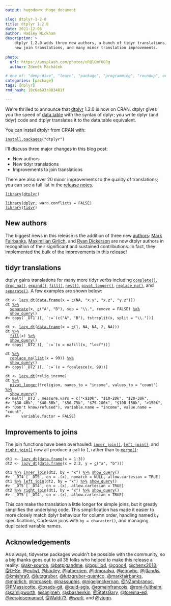 ```yaml
---
output: hugodown::hugo_document

slug: dtplyr-1-2-0
title: dtplyr 1.2.0
date: 2021-12-06
author: Hadley Wickham
description: >
    dtplyr 1.2.0 adds three new authors, a bunch of tidyr translations,
    new join translations, and many minor translation improvements.
    
photo:
  url: https://unsplash.com/photos/uRQlCmfOCRg
  author: Zdeněk Macháček

# one of: "deep-dive", "learn", "package", "programming", "roundup", or "other"
categories: [package] 
tags: [dplyr]
rmd_hash: 10c6a693a983481f

---
```


<!--
TODO:
* [x] Look over / edit the post's title in the yaml
* [x] Edit (or delete) the description; note this appears in the Twitter card
* [x] Pick category and tags (see existing with [`hugodown::tidy_show_meta()`](https://rdrr.io/pkg/hugodown/man/use_tidy_post.html))
* [x] Find photo & update yaml metadata
* [x] Create `thumbnail-sq.jpg`; height and width should be equal
* [x] Create `thumbnail-wd.jpg`; width should be >5x height
* [x] [`hugodown::use_tidy_thumbnails()`](https://rdrr.io/pkg/hugodown/man/use_tidy_post.html)
* [x] Add intro sentence, e.g. the standard tagline for the package
* [x] [`usethis::use_tidy_thanks()`](https://usethis.r-lib.org/reference/use_tidy_thanks.html)
-->

We're thrilled to announce that [dtplyr](https://dtplyr.tidyverse.org) 1.2.0 is now on CRAN. dtplyr gives you the speed of [data.table](http://r-datatable.com/) with the syntax of dplyr; you write dplyr (and tidyr) code and dtplyr translates it to the data.table equivalent.

You can install dtplyr from CRAN with:

<div class="highlight">

<pre class='chroma'><code class='language-r' data-lang='r'><span class='nf'><a href='https://rdrr.io/r/utils/install.packages.html'>install.packages</a></span><span class='o'>(</span><span class='s'>"dtplyr"</span><span class='o'>)</span></code></pre>

</div>

I'll discuss three major changes in this blog post:

-   New authors
-   New tidyr translations
-   Improvements to join translations

There are also over 20 minor improvements to the quality of translations; you can see a full list in the [release notes](https://github.com/tidyverse/dtplyr/blob/main/NEWS.md).

<div class="highlight">

<pre class='chroma'><code class='language-r' data-lang='r'><span class='kr'><a href='https://rdrr.io/r/base/library.html'>library</a></span><span class='o'>(</span><span class='nv'><a href='https://dtplyr.tidyverse.org'>dtplyr</a></span><span class='o'>)</span>

<span class='kr'><a href='https://rdrr.io/r/base/library.html'>library</a></span><span class='o'>(</span><span class='nv'><a href='https://dplyr.tidyverse.org'>dplyr</a></span>, warn.conflicts <span class='o'>=</span> <span class='kc'>FALSE</span><span class='o'>)</span>
<span class='kr'><a href='https://rdrr.io/r/base/library.html'>library</a></span><span class='o'>(</span><span class='nv'><a href='https://tidyr.tidyverse.org'>tidyr</a></span><span class='o'>)</span></code></pre>

</div>

## New authors

The biggest news in this release is the addition of three new [authors](https://github.com/tidyverse/tidyups/blob/main/004-governance.md#authors): [Mark Fairbanks](https://github.com/markfairbanks), [Maximilian Girlich](https://github.com/mgirlich), and [Ryan Dickerson](https://github.com/eutwt) are now dtplyr authors in recognition of their significant and sustained contributions. In fact, they implemented the bulk of the improvements in this release!

## tidyr translations

dtplyr gains translations for many more tidyr verbs including [`complete()`](https://tidyr.tidyverse.org/reference/complete.html), [`drop_na()`](https://tidyr.tidyverse.org/reference/drop_na.html), [`expand()`](https://tidyr.tidyverse.org/reference/expand.html), [`fill()`](https://tidyr.tidyverse.org/reference/fill.html), [`nest()`](https://tidyr.tidyverse.org/reference/nest.html), [`pivot_longer()`](https://tidyr.tidyverse.org/reference/pivot_longer.html), [`replace_na()`](https://tidyr.tidyverse.org/reference/replace_na.html), and [`separate()`](https://tidyr.tidyverse.org/reference/separate.html). A few examples are shown below:

<div class="highlight">

<pre class='chroma'><code class='language-r' data-lang='r'><span class='nv'>dt</span> <span class='o'>&lt;-</span> <span class='nf'><a href='https://dtplyr.tidyverse.org/reference/lazy_dt.html'>lazy_dt</a></span><span class='o'>(</span><span class='nf'><a href='https://rdrr.io/r/base/data.frame.html'>data.frame</a></span><span class='o'>(</span>x <span class='o'>=</span> <span class='nf'><a href='https://rdrr.io/r/base/c.html'>c</a></span><span class='o'>(</span><span class='kc'>NA</span>, <span class='s'>"x.y"</span>, <span class='s'>"x.z"</span>, <span class='s'>"y.z"</span><span class='o'>)</span><span class='o'>)</span><span class='o'>)</span>
<span class='nv'>dt</span> <span class='o'><a href='https://magrittr.tidyverse.org/reference/pipe.html'>%&gt;%</a></span> 
  <span class='nf'><a href='https://tidyr.tidyverse.org/reference/separate.html'>separate</a></span><span class='o'>(</span><span class='nv'>x</span>, <span class='nf'><a href='https://rdrr.io/r/base/c.html'>c</a></span><span class='o'>(</span><span class='s'>"A"</span>, <span class='s'>"B"</span><span class='o'>)</span>, sep <span class='o'>=</span> <span class='s'>"\\."</span>, remove <span class='o'>=</span> <span class='kc'>FALSE</span><span class='o'>)</span> <span class='o'><a href='https://magrittr.tidyverse.org/reference/pipe.html'>%&gt;%</a></span> 
  <span class='nf'><a href='https://dplyr.tidyverse.org/reference/explain.html'>show_query</a></span><span class='o'>(</span><span class='o'>)</span>
<span class='c'>#&gt; copy(`_DT1`)[, `:=`(c("A", "B"), tstrsplit(x, split = "\\."))]</span>

<span class='nv'>dt</span> <span class='o'>&lt;-</span> <span class='nf'><a href='https://dtplyr.tidyverse.org/reference/lazy_dt.html'>lazy_dt</a></span><span class='o'>(</span><span class='nf'><a href='https://rdrr.io/r/base/data.frame.html'>data.frame</a></span><span class='o'>(</span>x <span class='o'>=</span> <span class='nf'><a href='https://rdrr.io/r/base/c.html'>c</a></span><span class='o'>(</span><span class='m'>1</span>, <span class='kc'>NA</span>, <span class='kc'>NA</span>, <span class='m'>2</span>, <span class='kc'>NA</span><span class='o'>)</span><span class='o'>)</span><span class='o'>)</span>
<span class='nv'>dt</span> <span class='o'><a href='https://magrittr.tidyverse.org/reference/pipe.html'>%&gt;%</a></span> 
  <span class='nf'><a href='https://tidyr.tidyverse.org/reference/fill.html'>fill</a></span><span class='o'>(</span><span class='nv'>x</span><span class='o'>)</span> <span class='o'><a href='https://magrittr.tidyverse.org/reference/pipe.html'>%&gt;%</a></span> 
  <span class='nf'><a href='https://dplyr.tidyverse.org/reference/explain.html'>show_query</a></span><span class='o'>(</span><span class='o'>)</span>
<span class='c'>#&gt; copy(`_DT2`)[, `:=`(x = nafill(x, "locf"))]</span>

<span class='nv'>dt</span> <span class='o'><a href='https://magrittr.tidyverse.org/reference/pipe.html'>%&gt;%</a></span> 
  <span class='nf'><a href='https://tidyr.tidyverse.org/reference/replace_na.html'>replace_na</a></span><span class='o'>(</span><span class='nf'><a href='https://rdrr.io/r/base/list.html'>list</a></span><span class='o'>(</span>x <span class='o'>=</span> <span class='m'>99</span><span class='o'>)</span><span class='o'>)</span> <span class='o'><a href='https://magrittr.tidyverse.org/reference/pipe.html'>%&gt;%</a></span> 
  <span class='nf'><a href='https://dplyr.tidyverse.org/reference/explain.html'>show_query</a></span><span class='o'>(</span><span class='o'>)</span>
<span class='c'>#&gt; copy(`_DT2`)[, `:=`(x = fcoalesce(x, 99))]</span>

<span class='nv'>dt</span> <span class='o'>&lt;-</span> <span class='nf'><a href='https://dtplyr.tidyverse.org/reference/lazy_dt.html'>lazy_dt</a></span><span class='o'>(</span><span class='nv'>relig_income</span><span class='o'>)</span>
<span class='nv'>dt</span> <span class='o'><a href='https://magrittr.tidyverse.org/reference/pipe.html'>%&gt;%</a></span>
  <span class='nf'><a href='https://tidyr.tidyverse.org/reference/pivot_longer.html'>pivot_longer</a></span><span class='o'>(</span><span class='o'>!</span><span class='nv'>religion</span>, names_to <span class='o'>=</span> <span class='s'>"income"</span>, values_to <span class='o'>=</span> <span class='s'>"count"</span><span class='o'>)</span> <span class='o'><a href='https://magrittr.tidyverse.org/reference/pipe.html'>%&gt;%</a></span> 
  <span class='nf'><a href='https://dplyr.tidyverse.org/reference/explain.html'>show_query</a></span><span class='o'>(</span><span class='o'>)</span>
<span class='c'>#&gt; melt(`_DT3`, measure.vars = c("&lt;$10k", "$10-20k", "$20-30k", </span>
<span class='c'>#&gt; "$30-40k", "$40-50k", "$50-75k", "$75-100k", "$100-150k", "&gt;150k", </span>
<span class='c'>#&gt; "Don't know/refused"), variable.name = "income", value.name = "count", </span>
<span class='c'>#&gt;     variable.factor = FALSE)</span></code></pre>

</div>

## Improvements to joins

The join functions have been overhauled: [`inner_join()`](https://dplyr.tidyverse.org/reference/mutate-joins.html), [`left_join()`](https://dplyr.tidyverse.org/reference/mutate-joins.html), and [`right_join()`](https://dplyr.tidyverse.org/reference/mutate-joins.html) now all produce a call to `[`, rather than to [`merge()`](https://rdrr.io/r/base/merge.html):

<div class="highlight">

<pre class='chroma'><code class='language-r' data-lang='r'><span class='nv'>dt1</span> <span class='o'>&lt;-</span> <span class='nf'><a href='https://dtplyr.tidyverse.org/reference/lazy_dt.html'>lazy_dt</a></span><span class='o'>(</span><span class='nf'><a href='https://rdrr.io/r/base/data.frame.html'>data.frame</a></span><span class='o'>(</span>x <span class='o'>=</span> <span class='m'>1</span><span class='o'>:</span><span class='m'>3</span><span class='o'>)</span><span class='o'>)</span>
<span class='nv'>dt2</span> <span class='o'>&lt;-</span> <span class='nf'><a href='https://dtplyr.tidyverse.org/reference/lazy_dt.html'>lazy_dt</a></span><span class='o'>(</span><span class='nf'><a href='https://rdrr.io/r/base/data.frame.html'>data.frame</a></span><span class='o'>(</span>x <span class='o'>=</span> <span class='m'>2</span><span class='o'>:</span><span class='m'>3</span>, y <span class='o'>=</span> <span class='nf'><a href='https://rdrr.io/r/base/c.html'>c</a></span><span class='o'>(</span><span class='s'>"a"</span>, <span class='s'>"b"</span><span class='o'>)</span><span class='o'>)</span><span class='o'>)</span>

<span class='nv'>dt1</span> <span class='o'><a href='https://magrittr.tidyverse.org/reference/pipe.html'>%&gt;%</a></span> <span class='nf'><a href='https://dplyr.tidyverse.org/reference/mutate-joins.html'>inner_join</a></span><span class='o'>(</span><span class='nv'>dt2</span>, by <span class='o'>=</span> <span class='s'>"x"</span><span class='o'>)</span> <span class='o'><a href='https://magrittr.tidyverse.org/reference/pipe.html'>%&gt;%</a></span> <span class='nf'><a href='https://dplyr.tidyverse.org/reference/explain.html'>show_query</a></span><span class='o'>(</span><span class='o'>)</span>
<span class='c'>#&gt; `_DT4`[`_DT5`, on = .(x), nomatch = NULL, allow.cartesian = TRUE]</span>
<span class='nv'>dt1</span> <span class='o'><a href='https://magrittr.tidyverse.org/reference/pipe.html'>%&gt;%</a></span> <span class='nf'><a href='https://dplyr.tidyverse.org/reference/mutate-joins.html'>left_join</a></span><span class='o'>(</span><span class='nv'>dt2</span>, by <span class='o'>=</span> <span class='s'>"x"</span><span class='o'>)</span> <span class='o'><a href='https://magrittr.tidyverse.org/reference/pipe.html'>%&gt;%</a></span> <span class='nf'><a href='https://dplyr.tidyverse.org/reference/explain.html'>show_query</a></span><span class='o'>(</span><span class='o'>)</span>
<span class='c'>#&gt; `_DT5`[`_DT4`, on = .(x), allow.cartesian = TRUE]</span>
<span class='nv'>dt2</span> <span class='o'><a href='https://magrittr.tidyverse.org/reference/pipe.html'>%&gt;%</a></span> <span class='nf'><a href='https://dplyr.tidyverse.org/reference/mutate-joins.html'>right_join</a></span><span class='o'>(</span><span class='nv'>dt1</span>, by <span class='o'>=</span> <span class='s'>"x"</span><span class='o'>)</span> <span class='o'><a href='https://magrittr.tidyverse.org/reference/pipe.html'>%&gt;%</a></span> <span class='nf'><a href='https://dplyr.tidyverse.org/reference/explain.html'>show_query</a></span><span class='o'>(</span><span class='o'>)</span>
<span class='c'>#&gt; `_DT5`[`_DT4`, on = .(x), allow.cartesian = TRUE]</span></code></pre>

</div>

This can make the translation a little longer for simple joins, but it greatly simplifies the underlying code. This simplification has made it easier to more closely match dplyr behaviour for column order, handling named `by` specifications, Cartesian joins with `by = character()`, and managing duplicated variable names.

## Acknowledgements

As always, tidyverse packages wouldn't be possible with the community, so a big thanks goes out to all 35 folks who helped to make this release a reality: [@akr-source](https://github.com/akr-source), [@batpigandme](https://github.com/batpigandme), [@bguillod](https://github.com/bguillod), [@cgoo4](https://github.com/cgoo4), [@chenx2018](https://github.com/chenx2018), [@D-Se](https://github.com/D-Se), [@eutwt](https://github.com/eutwt), [@hadley](https://github.com/hadley), [@jatherrien](https://github.com/jatherrien), [@jdmoralva](https://github.com/jdmoralva), [@jennybc](https://github.com/jennybc), [@jtlandis](https://github.com/jtlandis), [@kmishra9](https://github.com/kmishra9), [@lutzgruber](https://github.com/lutzgruber), [@lutzgruber-quantco](https://github.com/lutzgruber-quantco), [@markfairbanks](https://github.com/markfairbanks), [@mgirlich](https://github.com/mgirlich), [@mrcaseb](https://github.com/mrcaseb), [@nassuphis](https://github.com/nassuphis), [@nigeljmckernan](https://github.com/nigeljmckernan), [@NZambranoc](https://github.com/NZambranoc), [@PMassicotte](https://github.com/PMassicotte), [@psads-git](https://github.com/psads-git), [@quid-agis](https://github.com/quid-agis), [@romainfrancois](https://github.com/romainfrancois), [@roni-fultheim](https://github.com/roni-fultheim), [@samlipworth](https://github.com/samlipworth), [@sanjmeh](https://github.com/sanjmeh), [@sbashevkin](https://github.com/sbashevkin), [@StatsGary](https://github.com/StatsGary), [@torema-ed](https://github.com/torema-ed), [@verajosemanuel](https://github.com/verajosemanuel), [@Waldi73](https://github.com/Waldi73), [@wurli](https://github.com/wurli), and [@yiugn](https://github.com/yiugn).

